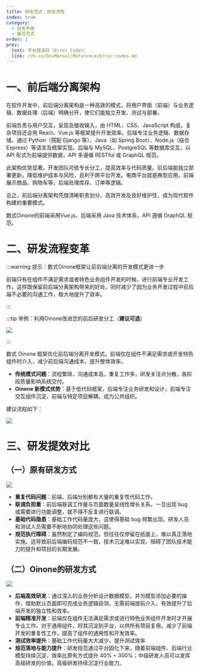 ```yaml
---
title: 研发范式：研发流程
index: true
category:
  - 研发手册
  - 最佳范式
order: 1
prev:
  text: 平台错误码（Error Codes）
  link: /zh-cn/DevManual/Reference/Error-codes.md
---
```

# 一、前后端分离架构

在软件开发中，前后端分离架构是一种高效的模式，将用户界面（前端）与业务逻辑、数据处理（后端）明确分开，使它们能独立开发、测试与部署。

前端负责与用户交互，呈现及接收输入，由 HTML、CSS、JavaScript 构成，复杂项目还会用 React、Vue.js 等框架提升开发效率。后端专注业务逻辑、数据存储，通过 Python（搭配 Django 等）、Java（如 Spring Boot）、Node.js（结合 Express）等语言及框架实现。后端与 MySQL、PostgreSQL 等数据库交互，以 API 形式为前端提供数据，API 多遵循 RESTful 或 GraphQL 规范。

此架构优势显著。开发团队可依专长分工，提高效率与代码质量。前后端能独立部署更新，降低维护成本与风险，且利于跨平台开发。电商平台就是典型应用，前端展示商品、购物车等，后端处理库存、订单等逻辑。

总之，前后端分离架构凭借清晰职责划分、高效开发及良好维护性，成为现代软件构建的重要模式。

数式Oinone的前端采用Vue.js，后端采用 Java 技术体系，API 遵循 GraphQL 规范。

# 二、研发流程变革

:::warning 提示：数式Oinone框架让前后端分离的开发模式更进一步

前端只有在组件不满足需求或者特色业务组件开发的时候，进行前端专业开发工作。这样既保留前后端分离架构带来的好处，同时减少了因为业务开发过程中前后端不必要的沟通工作，极大地提升了效率。

:::

:::tip 举例：利用Oinone改进您的前后研发分工（**建议可选**）

![](https://oinone-jar.oss-cn-zhangjiakou.aliyuncs.com/welcome-document/Development/BestParadigm/1742453325707-0f03fa53-d02e-4110-a413-efeb3c0f5abb.gif)

:::

数式 Oinone 框架优化前后端分离开发模式。前端仅在组件不满足需求或开发特色组件时介入，减少前后端沟通成本，提升整体效率。

+ **传统模式问题**：流程繁琐，沟通成本高，重复工作多，研发关注点分散，各阶段质量影响系统交付。
+ **Oinone 新模式优势**：基于低代码框架，后端专注业务研发和设计，前端专注交互组件沉淀，前端与特定项目解耦，成为公共组织。

建议流程如下：

![](https://oinone-jar.oss-cn-zhangjiakou.aliyuncs.com/welcome-document/Development/BestParadigm/image-20250529164329735.png)



# 三、研发提效对比

## （一）原有研发方式

![](https://oinone-jar.oss-cn-zhangjiakou.aliyuncs.com/welcome-document/Development/BestParadigm/1746538046698-7e60b3f7-0fab-4f86-9547-1a4249507494.png)

+ **重复代码问题**：前端、后端分别都有大量的重复性代码工作。
+ **联调负担重**：前后端联调工作量与页面数量呈线性增长关系。一旦出现 bug 或需要进行功能调整，就不得不反复进行联调。
+ **基础代码隐患**：基础工作代码量庞大，这使得基础 bug 频繁出现。研发人员和测试人员需要不断地协同处理这些问题。
+ **规范执行障碍**：虽然制定了编码规范，但往往仅停留在纸面上，难以真正落地实施。这导致前后端编码规范不一致，技术沉淀难以实现，阻碍了团队技术能力的提升和项目的长期发展。

## （二）Oinone的研发方式

![](https://oinone-jar.oss-cn-zhangjiakou.aliyuncs.com/welcome-document/Development/BestParadigm/1746538137122-b137845b-b50a-410e-97a2-9e92134131f0.png)

+ **后端高效研发**：通过深入的业务分析设计数据模型，并为模型添加必要的操作，借助默认页面即可完成业务逻辑自测，无需前端提前介入，有效提升了后端开发的独立性和效率。
+ **前端精准开发**：前端仅在组件无法满足需求或进行特色业务组件开发时才开展专业工作。对于通用组件，将其沉淀到平台，以供所有项目复用，减少了前端开发的重复性工作，提高了组件的通用性和开发效率。
+ **测试效率提升**：基础工作代码量大大减少，提升测试效率
+ **规范落地与能力提升**：研发规范通过平台固化下来，随着前端组件、后端行业模型持续沉淀，效率比原有方式提升 40% ~ 300%；中级研发人员可以发挥高级研发的价值，高级研发持续沉淀行业能力。

